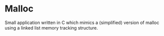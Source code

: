 Malloc
======

Small application written in C which mimics a (simplified) version of malloc using a linked list memory tracking structure.
